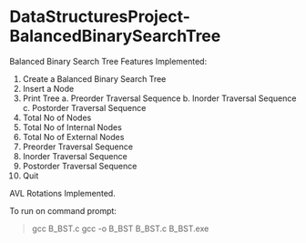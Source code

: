 # DataStructuresProject-BalancedBinarySearchTree
Balanced Binary Search Tree Features Implemented:
  1. Create a Balanced Binary Search Tree
  2. Insert a Node
  3. Print Tree
     a. Preorder Traversal Sequence
     b. Inorder Traversal Sequence
     c. Postorder Traversal Sequence
  4. Total No of Nodes
  5. Total No of Internal Nodes
  6. Total No of External Nodes
  7. Preorder Traversal Sequence
  8. Inorder Traversal Sequence
  9. Postorder Traversal Sequence
  10. Quit

AVL Rotations Implemented. 

To run on command prompt:
  > gcc B_BST.c
  > gcc -o B_BST B_BST.c
  > B_BST.exe
